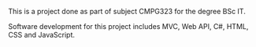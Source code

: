 This is a project done as part of subject CMPG323 for the degree BSc IT.

Software development for this project includes MVC, Web API, C#, HTML, CSS and JavaScript.
